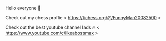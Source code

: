 Hello everyone 👋

Check out my chess proflie < https://lichess.org/@/FunnyMan20082500 >                                                                                   


Check out the best youtube channel lads 🔥 < https://www.youtube.com/c/likeabossmax >
